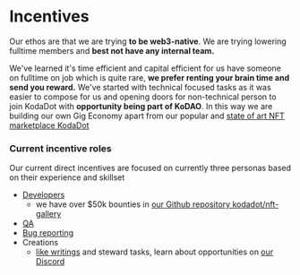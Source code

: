# Incentives 

Our ethos are that we are trying **to be web3-native**. We are trying lowering fulltime members and **best not have any internal team.**

We've learned it's time efficient and capital efficient for us have someone on fulltime on job which is quite rare, **we prefer renting your brain time and send you reward.** We've started with technical focused tasks as it was easier to compose for us and opening doors for non-technical person to join KodaDot with **opportunity being part of KoDAO**. In this way we are building our own Gig Economy apart from our popular and [state of art NFT marketplace KodaDot](https://kodadot.xyz)

### Current incentive roles
Our current direct incentives are focused on currently three personas based on their experience and skillset
- [Developers](./developer.md)
  - we have over $50k bounties in [our Github repository kodadot/nft-gallery](https://github.com/kodadot/nft-gallery/issues)
- [QA](./incentivized-qa.md)
- [Bug reporting](./incentivized-bug-reporting.md)
- Creations
  - [like writings](https://github.com/kodadot/nft-gallery/issues?q=is%3Aopen+is%3Aissue+label%3Awriting-%E2%9C%8D%EF%B8%8F) and steward tasks, learn about opportunities on [our Discord](https://discord.gg/kodadot) 